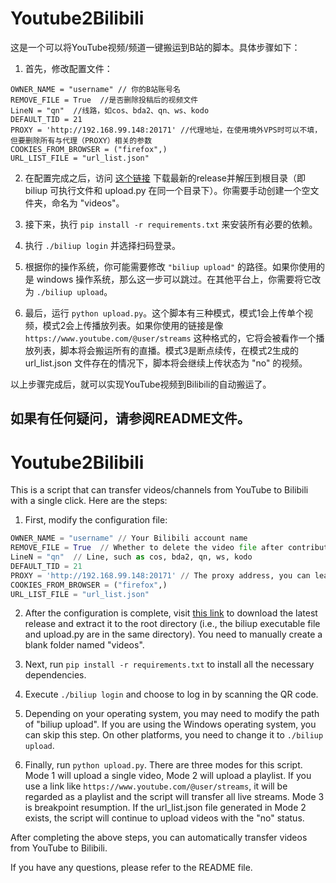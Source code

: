 # Youtube2Bilibili
这是一个可以将YouTube视频/频道一键搬运到B站的脚本。具体步骤如下：

1. 首先，修改配置文件：
```
OWNER_NAME = "username" // 你的B站账号名
REMOVE_FILE = True  //是否删除投稿后的视频文件
LineN = "qn"  //线路，如cos、bda2、qn、ws、kodo
DEFAULT_TID = 21
PROXY = 'http://192.168.99.148:20171' //代理地址，在使用境外VPS时可以不填，但要删除所有与代理（PROXY）相关的参数
COOKIES_FROM_BROWSER = ("firefox",)
URL_LIST_FILE = "url_list.json"
```

2. 在配置完成之后，访问 [这个链接](https://github.com/biliup/biliup-rs) 下载最新的release并解压到根目录（即biliup 可执行文件和 upload.py 在同一个目录下）。你需要手动创建一个空文件夹，命名为 "videos"。

3. 接下来，执行 `pip install -r requirements.txt` 来安装所有必要的依赖。

4. 执行 `./biliup login` 并选择扫码登录。

5. 根据你的操作系统，你可能需要修改 `"biliup upload"` 的路径。如果你使用的是 windows 操作系统，那么这一步可以跳过。在其他平台上，你需要将它改为 `./biliup upload`。

6. 最后，运行 `python upload.py`。这个脚本有三种模式，模式1会上传单个视频，模式2会上传播放列表。如果你使用的链接是像 `https://www.youtube.com/@user/streams` 这种格式的，它将会被看作一个播放列表，脚本将会搬运所有的直播。模式3是断点续传，在模式2生成的 url_list.json 文件存在的情况下，脚本将会继续上传状态为 "no" 的视频。

以上步骤完成后，就可以实现YouTube视频到Bilibili的自动搬运了。

如果有任何疑问，请参阅README文件。
---
# Youtube2Bilibili
This is a script that can transfer videos/channels from YouTube to Bilibili with a single click. Here are the steps:

1. First, modify the configuration file: 
```python
OWNER_NAME = "username" // Your Bilibili account name
REMOVE_FILE = True  // Whether to delete the video file after contribution
LineN = "qn"  // Line, such as cos, bda2, qn, ws, kodo
DEFAULT_TID = 21
PROXY = 'http://192.168.99.148:20171' // The proxy address, you can leave it blank when using an overseas VPS, but you need to delete all parameters related to proxy (PROXY)
COOKIES_FROM_BROWSER = ("firefox",)
URL_LIST_FILE = "url_list.json"
```

2. After the configuration is complete, visit [this link](https://github.com/biliup/biliup-rs) to download the latest release and extract it to the root directory (i.e., the biliup executable file and upload.py are in the same directory). You need to manually create a blank folder named "videos".

3. Next, run `pip install -r requirements.txt` to install all the necessary dependencies.

4. Execute `./biliup login` and choose to log in by scanning the QR code.

5. Depending on your operating system, you may need to modify the path of "biliup upload". If you are using the Windows operating system, you can skip this step. On other platforms, you need to change it to `./biliup upload`.

6. Finally, run `python upload.py`. There are three modes for this script. Mode 1 will upload a single video, Mode 2 will upload a playlist. If you use a link like `https://www.youtube.com/@user/streams`, it will be regarded as a playlist and the script will transfer all live streams. Mode 3 is breakpoint resumption. If the url_list.json file generated in Mode 2 exists, the script will continue to upload videos with the "no" status.

After completing the above steps, you can automatically transfer videos from YouTube to Bilibili.

If you have any questions, please refer to the README file.
